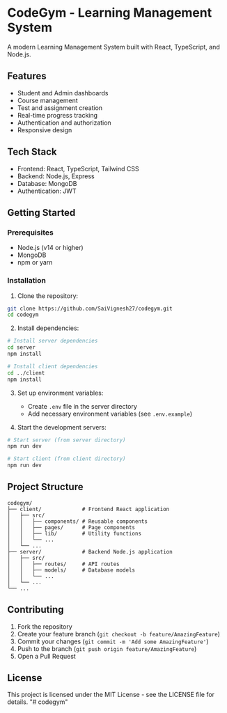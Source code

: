 # CodeGym - Learning Management System

A modern Learning Management System built with React, TypeScript, and Node.js.

## Features

- Student and Admin dashboards
- Course management
- Test and assignment creation
- Real-time progress tracking
- Authentication and authorization
- Responsive design

## Tech Stack

- Frontend: React, TypeScript, Tailwind CSS
- Backend: Node.js, Express
- Database: MongoDB
- Authentication: JWT

## Getting Started

### Prerequisites

- Node.js (v14 or higher)
- MongoDB
- npm or yarn

### Installation

1. Clone the repository:
```bash
git clone https://github.com/SaiVignesh27/codegym.git
cd codegym
```

2. Install dependencies:
```bash
# Install server dependencies
cd server
npm install

# Install client dependencies
cd ../client
npm install
```

3. Set up environment variables:
   - Create `.env` file in the server directory
   - Add necessary environment variables (see `.env.example`)

4. Start the development servers:
```bash
# Start server (from server directory)
npm run dev

# Start client (from client directory)
npm run dev
```

## Project Structure

```
codegym/
├── client/             # Frontend React application
│   ├── src/
│   │   ├── components/ # Reusable components
│   │   ├── pages/      # Page components
│   │   ├── lib/        # Utility functions
│   │   └── ...
│   └── ...
├── server/             # Backend Node.js application
│   ├── src/
│   │   ├── routes/     # API routes
│   │   ├── models/     # Database models
│   │   └── ...
│   └── ...
└── ...
```

## Contributing

1. Fork the repository
2. Create your feature branch (`git checkout -b feature/AmazingFeature`)
3. Commit your changes (`git commit -m 'Add some AmazingFeature'`)
4. Push to the branch (`git push origin feature/AmazingFeature`)
5. Open a Pull Request

## License

This project is licensed under the MIT License - see the LICENSE file for details. 
"# codegym" 
